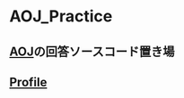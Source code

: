 # AOJ_Practice

## [AOJ](https://judge.u-aizu.ac.jp/onlinejudge/)の回答ソースコード置き場

## [Profile](https://onlinejudge.u-aizu.ac.jp/status/users/rereal7)
